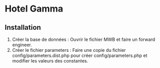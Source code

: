 # Hotel Gamma

## Installation

1. Créer la base de données : Ouvrir le fichier MWB et faire un forward engineer.
2. Créer le fichier parameters : Faire une copie du fichier config/parameters.dist.php pour créer config/parameters.php et modifier les valeurs des constantes. 